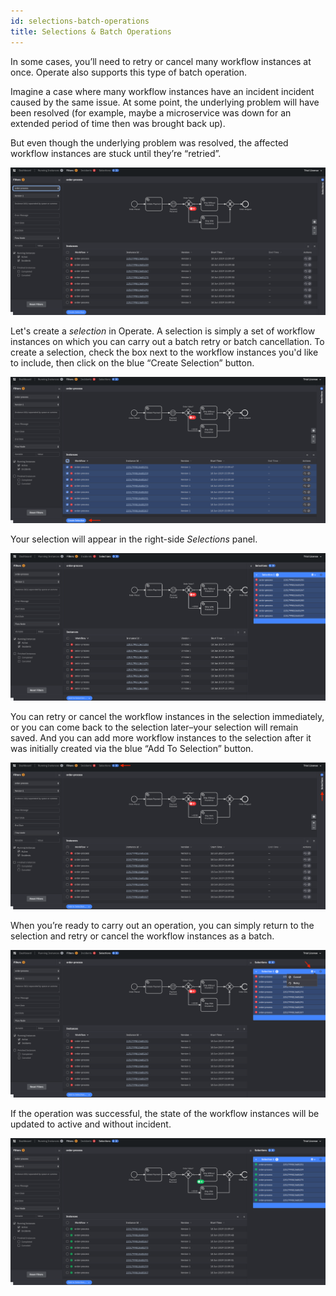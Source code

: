 ```yaml
---
id: selections-batch-operations
title: Selections & Batch Operations
---
```


In some cases, you’ll need to retry or cancel many workflow instances at once. Operate also supports this type of batch operation.

Imagine a case where many workflow instances have an incident incident caused by the same issue. At some point, the underlying problem will have been resolved (for example, maybe a microservice was down for an extended period of time then was brought back up). 

But even though the underlying problem was resolved, the affected workflow instances are stuck until they’re “retried”.

![operate-batch-retry](./img/Operate-Batch-Many-Instances-With-Incident.png)

Let's create a _selection_ in Operate. A selection is simply a set of workflow instances on which you can carry out a batch retry or batch cancellation. To create a selection, check the box next to the workflow instances you'd like to include, then click on the blue “Create Selection” button. 

![operate-batch-retry](./img/Operate-Batch-Create-Selection.png)

Your selection will appear in the right-side _Selections_ panel.

![operate-batch-retry](./img/Operate-Batch-Selection-Created.png)

You can retry or cancel the workflow instances in the selection immediately, or you can come back to the selection later–your selection will remain saved. And you can add more workflow instances to the selection after it was initially created via the blue “Add To Selection” button. 

![operate-batch-retry](./img/Operate-Batch-Selection-Saved.png)

When you’re ready to carry out an operation, you can simply return to the selection and retry or cancel the workflow instances as a batch. 

![operate-batch-retry](./img/Operate-Batch-Cancel-Or-Retry.png)

If the operation was successful, the state of the workflow instances will be updated to active and without incident.

![operate-batch-retry](./img/Operate-Batch-Retry-Successful.png)